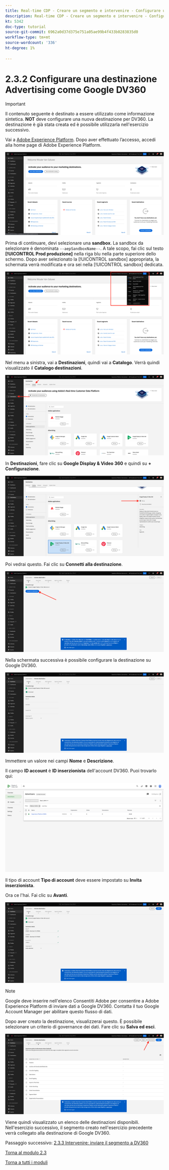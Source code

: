 ```yaml
---
title: Real-time CDP - Creare un segmento e intervenire - Configurare una destinazione Advertising come Google DV360
description: Real-time CDP - Creare un segmento e intervenire - Configurare una destinazione Advertising come Google DV360
kt: 5342
doc-type: tutorial
source-git-commit: 6962a0d37d375e751a05ae99b4f433b0283835d0
workflow-type: tm+mt
source-wordcount: '336'
ht-degree: 1%

---
```


# 2.3.2 Configurare una destinazione Advertising come Google DV360

>[!IMPORTANT]
>
>Il contenuto seguente è destinato a essere utilizzato come informazione sintetica. **NOT** deve configurare una nuova destinazione per DV360. La destinazione è già stata creata ed è possibile utilizzarla nell&#39;esercizio successivo.

Vai a [Adobe Experience Platform](https://experience.adobe.com/platform). Dopo aver effettuato l’accesso, accedi alla home page di Adobe Experience Platform.

![Acquisizione dei dati](./../../../modules/datacollection/module1.2/images/home.png)

Prima di continuare, devi selezionare una **sandbox**. La sandbox da selezionare è denominata ``--aepSandboxName--``. A tale scopo, fai clic sul testo **[!UICONTROL Prod produzione]** nella riga blu nella parte superiore dello schermo. Dopo aver selezionato la [!UICONTROL sandbox] appropriata, la schermata verrà modificata e ora sei nella [!UICONTROL sandbox] dedicata.

![Acquisizione dei dati](./../../../modules/datacollection/module1.2/images/sb1.png)

Nel menu a sinistra, vai a **Destinazioni**, quindi vai a **Catalogo**. Verrà quindi visualizzato il **Catalogo destinazioni**.

![RTCDP](./images/rtcdp.png)

In **Destinazioni**, fare clic su **Google Display &amp; Video 360** e quindi su **+ Configurazione**.

![RTCDP](./images/rtcdpgoogle.png)

Poi vedrai questo. Fai clic su **Connetti alla destinazione**.

![RTCDP](./images/rtcdpgooglecreate1.png)

Nella schermata successiva è possibile configurare la destinazione su Google DV360.

![RTCDP](./images/rtcdpgooglecreatedest.png)

Immettere un valore nei campi **Nome** e **Descrizione**.

Il campo **ID account** è **ID inserzionista** dell&#39;account DV360. Puoi trovarlo qui:

![RTCDP](./images/rtcdpgoogledv360advid.png)

Il tipo di account **Tipo di account** deve essere impostato su **Invita inserzionista**.

Ora ce l&#39;hai. Fai clic su **Avanti**.

![RTCDP](./images/rtcdpgoogldv360new.png)

>[!NOTE]
>
>Google deve inserire nell&#39;elenco Consentiti Adobe per consentire a Adobe Experience Platform di inviare dati a Google DV360. Contatta il tuo Google Account Manager per abilitare questo flusso di dati.

Dopo aver creato la destinazione, visualizzerai questo. È possibile selezionare un criterio di governance dei dati. Fare clic su **Salva ed esci**.

![RTCDP](./images/rtcdpcreatedest1.png)

Viene quindi visualizzato un elenco delle destinazioni disponibili.
Nell&#39;esercizio successivo, il segmento creato nell&#39;esercizio precedente verrà collegato alla destinazione di Google DV360.

Passaggio successivo: [2.3.3 Intervenire: inviare il segmento a DV360](./ex3.md)

[Torna al modulo 2.3](./real-time-cdp-build-a-segment-take-action.md)

[Torna a tutti i moduli](../../../overview.md)
